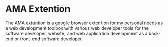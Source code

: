 # AMA Extention
The AMA extantion is a google browser extention for my personal needs as a web development toolbox with various web developer tools for the software developer, website, and web application development as a back-end or front-end software developer.
